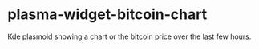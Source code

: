 plasma-widget-bitcoin-chart
===========================

Kde plasmoid showing a chart or the bitcoin price over the last few hours.
